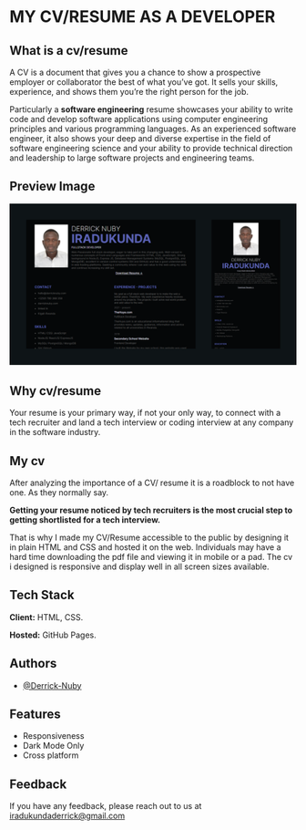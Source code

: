 # MY CV/RESUME AS A DEVELOPER

## What is a cv/resume

A CV is a document that gives you a chance to show a prospective employer or collaborator the best of what you’ve got. It sells your skills, experience, and shows them you’re the right person for the job.

Particularly a **software engineering** resume showcases your ability to write code and develop software applications using computer engineering principles and various programming languages. As an experienced software engineer, it also shows your deep and diverse expertise in the field of software engineering science and your ability to provide technical direction and leadership to large software projects and engineering teams.

## Preview Image

![Picture Demo](./Images/Derrick-IRADUKUNDA-CV-Animate.png)

## Why cv/resume

Your resume is your primary way, if not your only way, to connect with a tech recruiter and land a tech interview or coding interview at any company in the software industry.

## My cv

After analyzing the importance of a CV/ resume it is a roadblock to not have one. As they normally say.

**Getting your resume noticed by tech recruiters is the most crucial step to getting shortlisted for a tech interview.**

That is why I made my CV/Resume accessible to the public by designing it in plain HTML and CSS and hosted it on the web. Individuals may have a hard time downloading the pdf file and viewing it in mobile or a pad. The cv i designed is responsive and display well in all screen sizes available.

## Tech Stack

**Client:** HTML, CSS.

**Hosted:** GitHub Pages.

## Authors

- [@Derrick-Nuby](https://github.com/Derrick-Nuby)

## Features

- Responsiveness
- Dark Mode Only
- Cross platform

## Feedback

If you have any feedback, please reach out to us at iradukundaderrick@gmail.com
